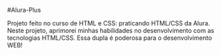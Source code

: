 #Alura-Plus

Projeto feito no curso de HTML e CSS: praticando HTML/CSS da Alura.
Neste projeto, aprimorei minhas habilidades no desenvolvimento com as tecnologias HTML/CSS. Essa dupla é poderosa para o desenvolvimento WEB!

